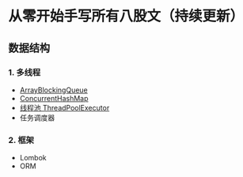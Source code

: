 # 从零开始手写所有八股文（持续更新）

## 数据结构
### 1. 多线程
* [ArrayBlockingQueue](Concurrent/src/main/java/blocking_queue/ArrayBlockingQueue.md)
* [ConcurrentHashMap](Concurrent/src/main/java/concurrent_hash_map/ConcurrentHashMap.md)
* [线程池 ThreadPoolExecutor](Concurrent/src/main/java/thread_pool/ThreadPoolExecutor.md)
* 任务调度器

### 2. 框架
* Lombok
* ORM